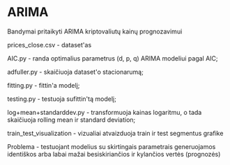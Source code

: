 # ARIMA
Bandymai pritaikyti ARIMA kriptovaliutų kainų prognozavimui

prices_close.csv - dataset'as

AIC.py - randa optimalius parametrus (d, p, q) ARIMA modeliui pagal AIC;

adfuller.py - skaičiuoja dataset'o stacionarumą;

fitting.py - fittin'a modelį;

testing.py - testuoja sufittin'tą modelį;

log+mean+standarddev.py - transformuoja kainas logaritmu, o tada skaičiuoja rolling mean ir standard deviation;

train_test_visualization - vizualiai atvaizduoja train ir test segmentus grafike

Problema - testuojant modelius su skirtingais parametrais generuojamos identiškos arba labai mažai besiskiriančios ir kylančios vertės (prognozės)
